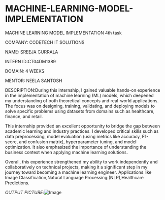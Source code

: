 # MACHINE-LEARNING-MODEL-IMPLEMENTATION
MACHINE LEARNING  MODEL  IMPLEMENTATION 4th task

COMPANY: CODETECH IT SOLUTIONS

NAME: SREEJA GURRALA

INTERN ID:CT04DM1389

DOMAIN: 4 WEEKS

MENTOR: NEELA SANTOSH

DESCRIPTION:During this internship, I gained valuable hands-on experience in the implementation of machine learning (ML) models, which deepened my understanding of both theoretical concepts and real-world applications. The focus was on designing, training, validating, and deploying models to solve specific problems using datasets from domains such as healthcare, finance, and retail.

This internship provided an excellent opportunity to bridge the gap between academic learning and industry practices. I developed critical skills such as data preprocessing, model evaluation (using metrics like accuracy, F1-score, and confusion matrix), hyperparameter tuning, and model optimization. It also emphasized the importance of understanding the business context when applying machine learning solutions.

Overall, this experience strengthened my ability to work independently and collaboratively on technical projects, making it a significant step in my journey toward becoming a machine learning engineer.
Applications like Image Classification,Natural Language Processing (NLP),Healthcare Predictions.

*OUTPUT PICTURE*:![Image](https://github.com/user-attachments/assets/8d451322-aaeb-447c-848d-51b6e69bb4b8)
